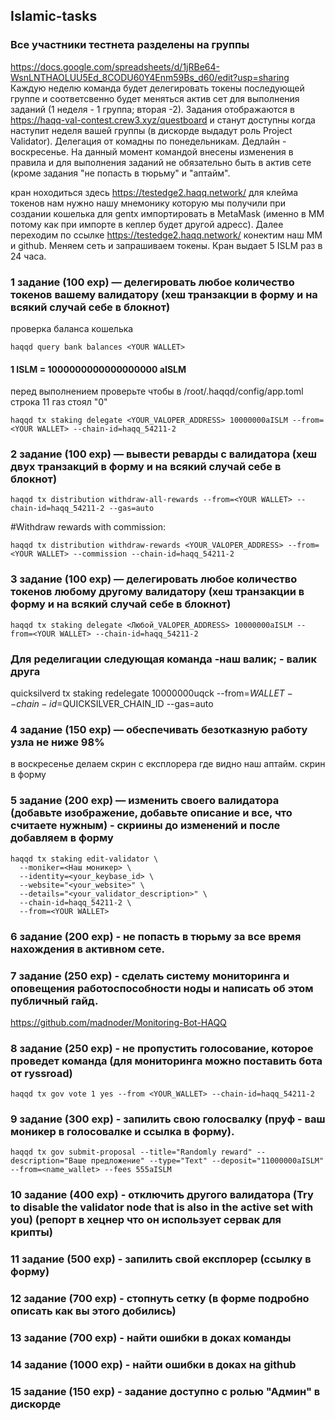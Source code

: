 ## Islamic-tasks
### Все участники тестнета разделены на группы

https://docs.google.com/spreadsheets/d/1jRBe64-WsnLNTHAOLUU5Ed_8CODU60Y4Enm59Bs_d60/edit?usp=sharing
Каждую неделю команда будет делегировать токены последующей группе и соответсвенно будет меняться актив сет для выполнения заданий (1 неделя - 1 группа; вторая -2).
Задания отображаются в https://haqq-val-contest.crew3.xyz/questboard и станут доступны когда наступит неделя вашей группы (в дискорде выдадут роль Project Validator). Делегация от комадны по понедельникам. Дедлайн - воскресенье. На данный момент командой внесены изменения в правила и для выполнения заданий не обязательно быть в актив сете (кроме задания "не попасть в тюрьму" и "аптайм". 

кран ноходиться здесь https://testedge2.haqq.network/
для клейма токенов нам нужно нашу мнемонику которую мы получили при создании кошелька для gentx импортировать в MetaMask (именно в ММ потому как при импорте в кеплер будет другой адресс). Далее переходим по ссылке https://testedge2.haqq.network/ конектим наш ММ и github. Меняем сеть и запрашиваем токены. Кран выдает 5 ISLM раз в 24 часа.

### 1 задание (100 exp) — делегировать любое количество токенов вашему валидатору (хеш транзакции в форму и на всякий случай себе в блокнот)
проверка баланса кошелька
```
haqqd query bank balances <YOUR WALLET>
```
#### 1 ISLM = 1000000000000000000 aISLM
перед выполнением проверьте чтобы в /root/.haqqd/config/app.toml  строка 11 газ стоял "0"
```
haqqd tx staking delegate <YOUR_VALOPER_ADDRESS> 10000000aISLM --from=<YOUR WALLET> --chain-id=haqq_54211-2
```
### 2 задание (100 exp) — вывести реварды с валидатора (хеш двух транзакций в форму и на всякий случай себе в блокнот)
```
haqqd tx distribution withdraw-all-rewards --from=<YOUR WALLET> --chain-id=haqq_54211-2 --gas=auto
```
#Withdraw rewards with commission:
```
haqqd tx distribution withdraw-rewards <YOUR_VALOPER_ADDRESS> --from=<YOUR WALLET> --commission --chain-id=haqq_54211-2
```
### 3 задание (100 exp) — делегировать любое количество токенов любому другому валидатору (хеш транзакции в форму и на всякий случай себе в блокнот)
```
haqqd tx staking delegate <Любой_VALOPER_ADDRESS> 10000000aISLM --from=<YOUR WALLET> --chain-id=haqq_54211-2
```
### Для ределигации следующая команда <srcValidatorAddress> -наш валик; <destValidatorAddress> - валик друга
quicksilverd tx staking redelegate <srcValidatorAddress> <destValidatorAddress> 10000000uqck --from=$WALLET --chain-id=$QUICKSILVER_CHAIN_ID --gas=auto

### 4 задание (150 exp) — обеспечивать безотказную работу узла не ниже 98%
в воскресенье делаем скрин с експлорера где видно наш аптайм. скрин в форму

### 5 задание (200 exp) — изменить своего валидатора (добавьте изображение, добавьте описание и все, что считаете нужным) - скриины до изменений и после добавляем в форму
```
haqqd tx staking edit-validator \
  --moniker=<Наш моникер> \
  --identity=<your_keybase_id> \
  --website="<your_website>" \
  --details="<your_validator_description>" \
  --chain-id=haqq_54211-2 \
  --from=<YOUR WALLET>
```
### 6 задание (200 exp) - не попасть в тюрьму за все время нахождения в активном сете.

###   7 задание (250 exp) - сделать систему мониторинга и оповещения работоспособности ноды и написать об этом публичный гайд.
https://github.com/madnoder/Monitoring-Bot-HAQQ

###   8 задание (250 exp) - не пропустить голосование, которое проведет команда (для мониторинга можно поставить бота от ryssroad)
```
haqqd tx gov vote 1 yes --from <YOUR_WALLET> --chain-id=haqq_54211-2
```
###   9 задание (300 exp) - запилить свою голосвалку (пруф - ваш моникер в голосовалке и ссылка в форму).
```
haqqd tx gov submit-proposal --title="Randomly reward" --description="Ваше предложение" --type="Text" --deposit="11000000aISLM" --from=<name_wallet> --fees 555aISLM
```
###   10 задание (400 exp) - отключить другого валидатора (Try to disable the validator node that is also in the active set with you) (репорт в хецнер что он использует сервак для крипты)

###   11 задание (500 exp) - запилить свой експлорер (ссылку в форму)

###   12 задание (700 exp) - стопнуть сетку (в форме подробно описать как вы этого добились)

###   13 задание (700 exp) - найти ошибки в доках команды

###   14 задание (1000 exp) - найти ошибки в доках на github

###   15 задание (150 exp) - задание доступно с ролью "Админ" в дискорде







